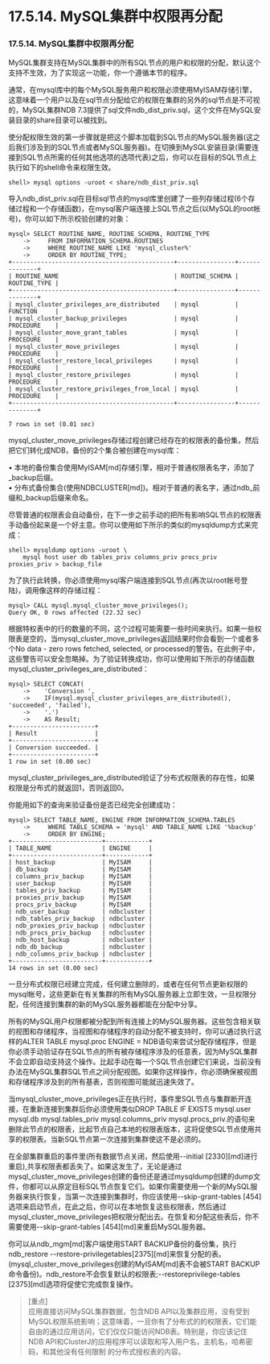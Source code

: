 # 17.5.14. MySQL集群中权限再分配 ###

### 17.5.14. MySQL集群中权限再分配 ###


MySQL集群支持在MySQL集群中的所有SQL节点的用户和权限的分配，默认这个支持不生效，为了实现这一功能，你一个遵循本节的程序。   

通常，在mysql库中的每个MySQL服务用户和权限必须使用MyISAM存储引擎，这意味着一个用户以及在sql节点分配给它的权限在集群的另外的sql节点是不可视的，MySQL集群NDB 7.3提供了sql文件ndb_dist_priv.sql，这个文件在MySQL安装目录的share目录可以被找到。   

使分配权限生效的第一步骤就是把这个脚本加载到SQL节点的MySQL服务器(这之后我们涉及到的SQL节点或者MySQL服务器)。在切换到MySQL安装目录(需要连接到SQL节点所需的任何其他选项的选项代表)之后，你可以在目标的SQL节点上执行如下的shell命令来权限生效。


	shell> mysql options -uroot < share/ndb_dist_priv.sql

导入ndb_dist_priv.sql在目标sql节点的mysql库里创建了一些列存储过程(6个存储过程和一个存储函数)，在mysql客户端连接上SQL节点之后(以MySQL的root帐号)，你可以如下所示校验创建的对象：  

	mysql> SELECT ROUTINE_NAME, ROUTINE_SCHEMA, ROUTINE_TYPE 
	    ->     FROM INFORMATION_SCHEMA.ROUTINES 
	    ->     WHERE ROUTINE_NAME LIKE 'mysql_cluster%'
	    ->     ORDER BY ROUTINE_TYPE;
	+---------------------------------------------+----------------+--------------+
	| ROUTINE_NAME                                | ROUTINE_SCHEMA | ROUTINE_TYPE |
	+---------------------------------------------+----------------+--------------+
	| mysql_cluster_privileges_are_distributed    | mysql          | FUNCTION     |
	| mysql_cluster_backup_privileges             | mysql          | PROCEDURE    |
	| mysql_cluster_move_grant_tables             | mysql          | PROCEDURE    |
	| mysql_cluster_move_privileges               | mysql          | PROCEDURE    |
	| mysql_cluster_restore_local_privileges      | mysql          | PROCEDURE    |
	| mysql_cluster_restore_privileges            | mysql          | PROCEDURE    |
	| mysql_cluster_restore_privileges_from_local | mysql          | PROCEDURE    |
	+---------------------------------------------+----------------+--------------+
	
	7 rows in set (0.01 sec)

mysql_cluster_move_privileges存储过程创建已经存在的权限表的备份集，然后把它们转化成NDB，备份的2个集合被创建在mysql库：   

• 本地的备份集合使用MyISAM[md]存储引擎，相对于普通权限表名字，添加了_backup后缀。   
• 分布式备份集合(使用NDBCLUSTER[md])。相对于普通的表名字，通过ndb_前缀和_backup后缀来命名。   

尽管普通的权限表会自动备份，在下一步之前手动的把所有影响SQL节点的权限表手动备份起来是一个好主意。你可以使用如下所示的类似的mysqldump方式来完成：  

	shell> mysqldump options -uroot \
	    mysql host user db tables_priv columns_priv procs_priv proxies_priv > backup_file

为了执行此转换，你必须使用mysql客户端连接到SQL节点(再次以root帐号登陆)，调用像这样的存储过程：   

	mysql> CALL mysql.mysql_cluster_move_privileges();
	Query OK, 0 rows affected (22.32 sec)

根据特权表中的行的数量的不同，这个过程可能需要一些时间来执行。如果一些权限表是空的，当mysql\_cluster\_move\_privileges返回结果时你会看到一个或者多个No data - zero rows
fetched, selected, or processed的警告。在此例子中，这些警告可以安全忽略掉。为了验证转换成功，你可以使用如下所示的存储函数mysql\_cluster\_privileges\_are\_distributed：  

	mysql> SELECT CONCAT(
	    ->    'Conversion ', 
	    ->    IF(mysql.mysql_cluster_privileges_are_distributed(), 'succeeded', 'failed'), 
	    ->    '.') 
	    ->    AS Result;
	+-----------------------+
	| Result                |
	+-----------------------+
	| Conversion succeeded. |
	+-----------------------+
	1 row in set (0.00 sec)


mysql\_cluster\_privileges\_are\_distributed验证了分布式权限表的存在性，如果权限是分布式的就返回1，否则返回0。   

你能用如下的查询来验证备份是否已经完全创建成功：  

	mysql> SELECT TABLE_NAME, ENGINE FROM INFORMATION_SCHEMA.TABLES 
	    ->     WHERE TABLE_SCHEMA = 'mysql' AND TABLE_NAME LIKE '%backup' 
	    ->     ORDER BY ENGINE;
	+-------------------------+------------+
	| TABLE_NAME              | ENGINE     |
	+-------------------------+------------+
	| host_backup             | MyISAM     |
	| db_backup               | MyISAM     |
	| columns_priv_backup     | MyISAM     |
	| user_backup             | MyISAM     |
	| tables_priv_backup      | MyISAM     |
	| proxies_priv_backup     | MyISAM     |
	| procs_priv_backup       | MyISAM     |
	| ndb_user_backup         | ndbcluster |
	| ndb_tables_priv_backup  | ndbcluster |
	| ndb_proxies_priv_backup | ndbcluster |
	| ndb_procs_priv_backup   | ndbcluster |
	| ndb_host_backup         | ndbcluster |
	| ndb_db_backup           | ndbcluster |
	| ndb_columns_priv_backup | ndbcluster |
	+-------------------------+------------+
	14 rows in set (0.00 sec)

	
一旦分布式权限已经建立完成，任何建立删除的，或者在任何节点更新权限的mysql帐号，这些更新在有关集群的所有MySQL服务器上立即生效，一旦权限分配，任何连接到集群的新的MySQL服务器都能在分配中分享。   

所有的MySQL用户权限都被分配到所有连接上的MySQL服务器。这些包含相关联的视图和存储程序，当视图和存储程序的自动分配不被支持时，你可以通过执行这样的ALTER TABLE mysql.proc ENGINE = NDB语句来尝试分配存储程序，但是你必须手动验证存在SQL节点的所有被存储程序涉及的任意表，因为MySQL集群不会立即自动支持这个操作。比起手动在每一个SQL节点创建它们来说，当前没有办法在MySQL集群SQL节点之间分配视图。如果你这样操作，你必须确保被视图和存储程序涉及到的所有基表，否则视图可能就迅速失效了。   

当mysql\_cluster\_move\_privileges正在执行时，事件里SQL节点与集群断开连接，在重新连接到集群后你必须使用类似DROP TABLE IF EXISTS mysql.user mysql.db
mysql.tables\_priv mysql.columns\_priv mysql.procs\_priv.的语句来删除此节点的权限表，比起节点自己本地的权限表版本，这将促使SQL节点使用共享的权限表。当新SQL节点第一次连接到集群使这不是必须的。   

在全部集群重启的事件里(所有数据节点关闭，然后使用--initial [2330][md]进行重启),共享权限表都丢失了。如果这发生了，无论是通过mysql\_cluster\_move\_privileges创建的备份还是通过mysqldump创建的dump文件，你都可以从原定目标SQL节点恢复它们。如果你需要使用一个新的MySQL服务器来执行恢复，当第一次连接到集群时，你应该使用--skip-grant-tables [454]选项来启动节点，在此之后，你可以在本地恢复这些权限表，然后通过mysql\_cluster\_move\_privileges把权限分配出去。在恢复和分配这些表后，你不需要使用--skip-grant-tables [454][md]来重启MySQL服务器。   

你可以从ndb_mgm[md]客户端使用START BACKUP备份的备份集，执行ndb\_restore --restore-privilegetables[2375][md]来恢复分配的表。(mysql\_cluster\_move\_privileges创建的MyISAM[md]表不会被START BACKUP命令备份)。ndb\_restore不会恢复默认的权限表;--restoreprivilege-tables [2375][md]选项将促使它完成恢复操作。   

>[重点]   
>应用直接访问MySQL集群数据，包含NDB API以及集群应用，没有受到MySQL权限系统影响；这意味着，一旦你有了分布式的的权限表，它们能自由的通过应用访问，它们仅仅只能访问NDB表。特别是，你应该记住NDB API和ClusterJ的应用程序可以读取和写入用户名，主机名，哈希密码，和其他没有任何限制
的分布式授权表的内容。